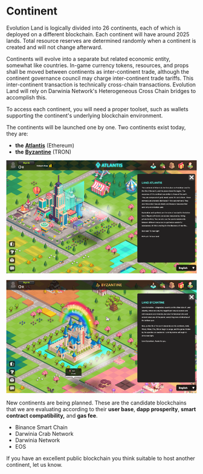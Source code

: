 # Continent

Evolution Land is logically divided into 26 continents, each of which is deployed on a different blockchain. Each continent will have around 2025 lands. Total resource reserves are determined randomly when a continent is created and will not change afterward.

Continents will evolve into a separate but related economic entity, somewhat like countries. In-game currency tokens, resources, and props shall be moved between continents as inter-continent trade, although the continent governance council may charge inter-continent trade tariffs. This inter-continent transaction is technically cross-chain transactions. Evolution Land will rely on Darwinia Network's Heterogeneous Cross Chain bridges to accomplish this.

To access each continent, you will need a proper toolset, such as wallets supporting the continent's underlying blockchain environment.

The continents will be launched one by one. Two continents exist today, they are:

* **the** [**Atlantis**](https://www.evolution.land/land/1) \(Ethereum\) 
* **the** [**Byzantine**](https://www.evolution.land/land/2) \(TRON\) 

![Atlantis](../../.gitbook/assets/continent-atlantis.png)

![Byzantine](../../.gitbook/assets/continent-byzantine.png)

New continents are being planned. These are the candidate blockchains that we are evaluating according to their **user base**, **dapp prosperity**, **smart contract compatibility,** and **gas fee**.

* Binance Smart Chain
* Darwinia Crab Network
* Darwinia Network
* EOS

If you have an excellent public blockchain you think suitable to host another continent, let us know.

